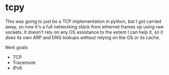 # tcpy
This was going to just be a TCP implementation in python, but I got carried away,
so now it's a full networking stack from ethernet frames up using raw sockets.
It doesn't rely on any OS assistance to the extent I can help it, so it does its
own ARP and DNS lookups without relying on the OS or its cache.

Next goals
* TCP
* Traceroute
* IPv6

